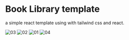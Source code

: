 # Book Library template
a simple react template using with tailwind css and react.


![03](https://github.com/ehsan1401/book-project/assets/88374481/c17cef20-af3c-42af-8bcb-0a6b2e4d08f8)
![02](https://github.com/ehsan1401/book-project/assets/88374481/607e5d27-634d-4a30-b6e9-81daab8c1f25)
![01](https://github.com/ehsan1401/book-project/assets/88374481/4f45da2e-eefa-4b83-8b3f-833ea2387548)
![04](https://github.com/ehsan1401/book-project/assets/88374481/3904b2c7-1f33-4f17-b5bf-70cd6f8b3dc4)
